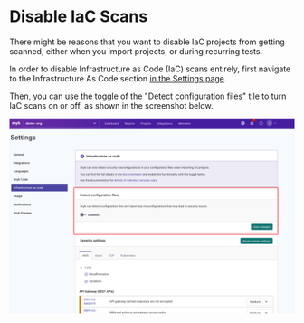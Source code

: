 # Disable IaC Scans

There might be reasons that you want to disable IaC projects from getting scanned, either when you import projects, or during recurring tests.

In order to disable Infrastructure as Code (IaC) scans entirely, first navigate to the Infrastructure As Code section [in the Settings page](https://app.snyk.io/manage/cloud-config).

Then, you can use the toggle of the "Detect configuration files" tile to turn IaC scans on or off, as shown in the screenshot below.

![](<../../.gitbook/assets/image (99).png>)
